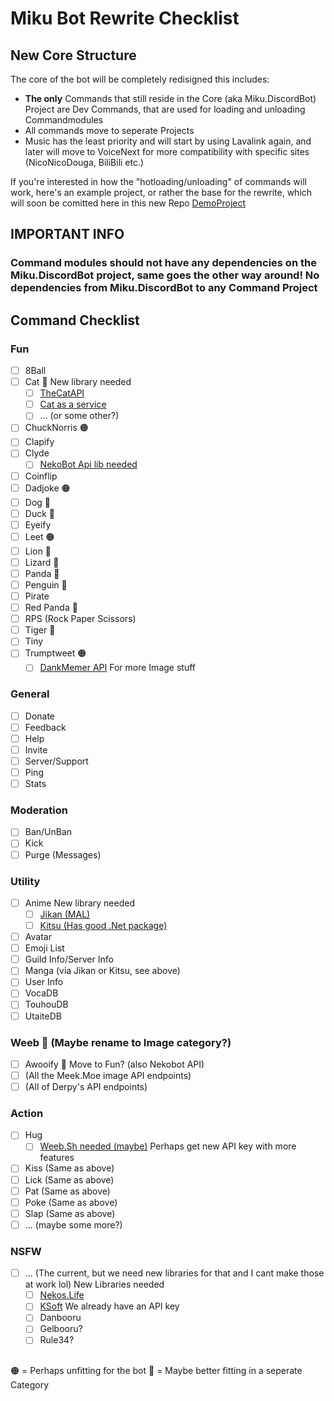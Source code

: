 # Miku Bot Rewrite Checklist

## New Core Structure

The core of the bot will be completely redisigned this includes:
 - **The only** Commands that still reside in the Core (aka Miku.DiscordBot) Project are Dev Commands, that are used for loading and unloading Commandmodules
 - All commands move to seperate Projects
 - Music has the least priority and will start by using Lavalink again, and later will move to VoiceNext for more compatibility with specific sites (NicoNicoDouga, BiliBili etc.)

If you're interested in how the "hotloading/unloading" of commands will work, here's an example project, or rather the base for the rewrite, which  will soon be comitted here in this new Repo
[DemoProject](https://cdn.discordapp.com/attachments/640169738106044467/686935549440819201/Miku.zip)

## IMPORTANT INFO
### Command modules should not have any dependencies on the Miku.DiscordBot project, same goes the other way around! No dependencies from Miku.DiscordBot to any Command Project 

##  Command Checklist

### Fun

 - [ ] 8Ball
 - [ ] Cat 🔵 
	 New library needed 
	 - [ ] [TheCatAPI](https://thecatapi.com/)
	 - [ ] [Cat as a service](https://cataas.com/#/)
	 - [ ] ... (or some other?)
 - [ ] ChuckNorris 🟠
 - [ ] Clapify
 - [ ] Clyde
	 - [ ] [NekoBot Api lib needed](https://docs.nekobot.xyz/#image-generation-clyde)
 - [ ] Coinflip
 - [ ] Dadjoke 🟠
 - [ ] Dog 🔵
 - [ ] Duck 🔵
 - [ ] Eyeify
 - [ ] Leet 🟠
 - [ ] Lion 🔵
 - [ ] Lizard 🔵
 - [ ] Panda 🔵
 - [ ] Penguin 🔵
 - [ ] Pirate
 - [ ] Red Panda 🔵
 - [ ] RPS (Rock Paper Scissors)
 - [ ] Tiger 🔵
 - [ ] Tiny
 - [ ] Trumptweet 🟠
	 - [ ] [DankMemer API](https://dankmemer.services/documentation) For more Image stuff

### General

 - [ ] Donate
 - [ ] Feedback
 - [ ] Help
 - [ ] Invite
 - [ ] Server/Support
 - [ ] Ping
 - [ ] Stats

### Moderation

 - [ ] Ban/UnBan
 - [ ] Kick
 - [ ] Purge (Messages)

### Utility

 - [ ] Anime
	 New library needed 
	 - [ ] [Jikan (MAL)](https://jikan.moe/)
	 - [ ] [Kitsu (Has good .Net package)](https://kitsu.docs.apiary.io/#introduction/json-api)
 - [ ] Avatar
 - [ ] Emoji List
 - [ ] Guild Info/Server Info
 - [ ] Manga (via Jikan or Kitsu, see above)
 - [ ] User Info
 - [ ] VocaDB
 - [ ] TouhouDB
 - [ ] UtaiteDB 

### Weeb 🔵 (Maybe rename to Image category?)

 - [ ] Awooify 🔵 Move to Fun? (also Nekobot API)
 - [ ] (All the Meek.Moe image API endpoints)
 - [ ] (All of Derpy's API endpoints)

### Action

 - [ ] Hug
	 - [ ] [Weeb.Sh needed (maybe)](https://docs.weeb.sh/) Perhaps get new API key with more features
 - [ ] Kiss (Same as above)
 - [ ] Lick (Same as above)
 - [ ] Pat (Same as above)
 - [ ] Poke (Same as above)
 - [ ] Slap (Same as above)
 - [ ] ... (maybe some more?)

### NSFW

 - [ ] ... (The current, but we need new libraries for that and I cant make those at work lol)
	 New Libraries needed
	 - [ ] [Nekos.Life](https://nekos.life/api/v2/endpoints)
	 - [ ] [KSoft](https://api.ksoft.si/) We already have an API key
	 - [ ] Danbooru 
	 - [ ] Gelbooru?
	 - [ ] Rule34?

##
🟠 = Perhaps unfitting for the bot
🔵 = Maybe better fitting in a seperate Category 

